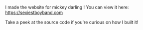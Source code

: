 I made the website for mickey darling ! You can view it here: https://sexiestboyband.com

Take a peek at the source code if you're curious on how I built it!
